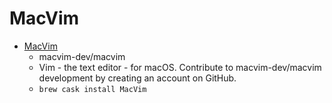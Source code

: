 # MacVim
- [MacVim](https://github.com/macvim-dev/macvim)
  -  macvim-dev/macvim
  - Vim - the text editor - for macOS. Contribute to macvim-dev/macvim development by creating an account on GitHub.
  - `brew cask install MacVim`
